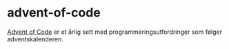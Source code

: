 # advent-of-code

[Advent of Code](https://adventofcode.com/) er et årlig sett med programmeringsutfordringer som følger adventskalenderen.  
